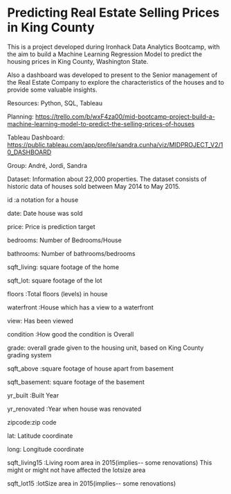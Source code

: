 # Predicting Real Estate Selling Prices in King County


This is a project developed during Ironhack Data Analytics Bootcamp, with the aim to build a Machine Learning Regression Model to predict the housing prices in King County, Washington State.

Also a dashboard was developed to present to the Senior management of the Real Estate Company to explore the characteristics of the houses and to provide some valuable insights.

Resources: Python, SQL, Tableau

Planning: https://trello.com/b/wxF4za00/mid-bootcamp-project-build-a-machine-learning-model-to-predict-the-selling-prices-of-houses

Tableau Dashboard: https://public.tableau.com/app/profile/sandra.cunha/viz/MIDPROJECT_V2/10_DASHBOARD

Group: André, Jordi, Sandra

Dataset: Information about 22,000 properties. The dataset consists of historic data of houses sold between May 2014 to May 2015.

id :a notation for a house

date: Date house was sold

price: Price is prediction target

bedrooms: Number of Bedrooms/House

bathrooms: Number of bathrooms/bedrooms

sqft_living: square footage of the home

sqft_lot: square footage of the lot

floors :Total floors (levels) in house

waterfront :House which has a view to a waterfront

view: Has been viewed

condition :How good the condition is Overall

grade: overall grade given to the housing unit, based on King County grading system

sqft_above :square footage of house apart from basement

sqft_basement: square footage of the basement

yr_built :Built Year

yr_renovated :Year when house was renovated

zipcode:zip code

lat: Latitude coordinate

long: Longitude coordinate

sqft_living15 :Living room area in 2015(implies-- some renovations) This might or might not have affected the lotsize area

sqft_lot15 :lotSize area in 2015(implies-- some renovations)

